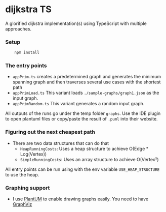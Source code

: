 # dijkstra TS

A glorified dijkstra implementation(s) using TypeScript with multiple approaches.

### Setup

```bash
    npm install
```

### The entry points

* `appPrim.ts` creates a predetermined graph and generates the minimum spanning graph and then traverses several use
  cases with the shortest path
* `appPrimLoad.ts` This variant loads `./sample-graphs/graph1.json` as the input graph.
* `appPrimRandom.ts` This variant generates a random input graph.

All outputs of the runs go under the temp folder `graphs`. Use the IDE plugin to open plantuml files or copy/paste the
result of `.puml` into their website.

### Figuring out the next cheapest path
* There are two data structures that can do that
  * `HeapRunningCosts`: Uses a heap structure to achieve O(Edge * Log(Vertex))
  * `SimpleRunningCosts`: Uses an array structure to achieve O(Vertex²)

All entry points can be run using with the env variable `USE_HEAP_STRUCTURE` to use the heap.

### Graphing support

* I use [PlantUM](https://plantuml.com/download) to enable drawing graphs easily. You need to
  have [GraphViz](https://plantuml.com/graphviz-dot)
